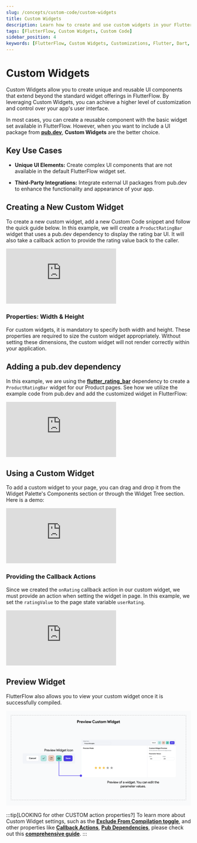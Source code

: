 ```yaml
---
slug: /concepts/custom-code/custom-widgets
title: Custom Widgets
description: Learn how to create and use custom widgets in your FlutterFlow app to enhance its user interface.
tags: [FlutterFlow, Custom Widgets, Custom Code]
sidebar_position: 4
keywords: [FlutterFlow, Custom Widgets, Customizations, Flutter, Dart, Pub.dev]
---
```


# Custom Widgets

Custom Widgets allow you to create unique and reusable UI components that extend beyond the
standard widget offerings in FlutterFlow. By leveraging Custom Widgets, you can achieve a higher
level of
customization and control over your app's user interface.

In most cases, you can create a reusable component with the basic widget set available in
FlutterFlow. However, when you want to include a UI package from [**pub.dev**](https://pub.dev),
**Custom Widgets** are the better choice.

## Key Use Cases

- **Unique UI Elements:** Create complex UI components that are not available in the default
  FlutterFlow widget set.

- **Third-Party Integrations:** Integrate external UI packages from pub.dev to enhance the
  functionality and appearance of your app.

## Creating a New Custom Widget

To create a new custom widget, add a new Custom Code snippet and follow the quick guide below. In 
this example, we will create a `ProductRatingBar` widget that uses a pub.dev dependency to display the rating bar UI. It will also take a callback action to provide the rating value back to the caller.

<div style={{
    position: 'relative',
    paddingBottom: 'calc(56.67989417989418% + 41px)', // Keeps the aspect ratio and additional padding
    height: 0,
    width: '100%'
}}>
    <iframe 
        src="https://demo.arcade.software/zBBJiIaTBpoBWErwvpbd?embed&show_copy_link=true"
        title=""
        style={{
            position: 'absolute',
            top: 0,
            left: 0,
            width: '100%',
            height: '100%',
            colorScheme: 'light'
        }}
        frameborder="0"
        loading="lazy"
        webkitAllowFullScreen
        mozAllowFullScreen
        allowFullScreen
        allow="clipboard-write">
    </iframe>
</div>

### Properties: Width & Height

For custom widgets, it is mandatory to specify both width and height. These properties are required to size the custom widget appropriately. Without setting these dimensions, the custom widget will not render correctly within your application.

## Adding a pub.dev dependency

In this example, we are using the 
[**flutter_rating_bar**](https://pub.dev/packages/flutter_rating_bar) dependency to create a 
`ProductRatingBar` widget for our 
Product pages. See how we utilize the example code from pub.dev and add the customized widget in 
FlutterFlow: 

<div style={{
    position: 'relative',
    paddingBottom: 'calc(56.67989417989418% + 41px)', // Keeps the aspect ratio and additional padding
    height: 0,
    width: '100%'
}}>
    <iframe 
        src="https://demo.arcade.software/EAqWwTSfjumXzJ3xB6FX?embed&show_copy_link=true"
        title=""
        style={{
            position: 'absolute',
            top: 0,
            left: 0,
            width: '100%',
            height: '100%',
            colorScheme: 'light'
        }}
        frameborder="0"
        loading="lazy"
        webkitAllowFullScreen
        mozAllowFullScreen
        allowFullScreen
        allow="clipboard-write">
    </iframe>
</div>

## Using a Custom Widget
To add a custom widget to your page, you can drag and drop it from the Widget Palette's Components section or through the Widget Tree section. Here is a demo:

<div style={{
    position: 'relative',
    paddingBottom: 'calc(56.67989417989418% + 41px)', // Keeps the aspect ratio and additional padding
    height: 0,
    width: '100%'
}}>
    <iframe 
        src="https://demo.arcade.software/9xerjlQ5oweTvZwEYFpC?embed&show_copy_link=true"
        title=""
        style={{
            position: 'absolute',
            top: 0,
            left: 0,
            width: '100%',
            height: '100%',
            colorScheme: 'light'
        }}
        frameborder="0"
        loading="lazy"
        webkitAllowFullScreen
        mozAllowFullScreen
        allowFullScreen
        allow="clipboard-write">
    </iframe>
</div>


### Providing the Callback Actions

Since we created the `onRating` callback action in our custom widget, we must provide an action 
when setting the widget in page. In this example, we set the `ratingValue` to the page state 
variable `userRating`. 

<div style={{
    position: 'relative',
    paddingBottom: 'calc(56.67989417989418% + 41px)', // Keeps the aspect ratio and additional padding
    height: 0,
    width: '100%'
}}>
    <iframe 
        src="https://demo.arcade.software/GB1Y3wH0MeIvJcu9EL4S?embed&show_copy_link=true"
        title=""
        style={{
            position: 'absolute',
            top: 0,
            left: 0,
            width: '100%',
            height: '100%',
            colorScheme: 'light'
        }}
        frameborder="0"
        loading="lazy"
        webkitAllowFullScreen
        mozAllowFullScreen
        allowFullScreen
        allow="clipboard-write">
    </iframe>
</div>

## Preview Widget

FlutterFlow also allows you to view your custom widget once it is successfully compiled. 

![preview-widget.png](imgs%2Fpreview-widget.png)

:::tip[LOOKING for other CUSTOM action properties?]
To learn more about Custom Widget settings, such as the
[**Exclude From Compilation toggle**](custom-code.md#exclude-from-compilation),
and other properties like [**Callback Actions**](custom-code.md#add-a-callback-action),
[**Pub Dependencies**](custom-code.md#adding-a-pub-dependency), please check out this
[**comprehensive guide**](custom-code.md).
:::







